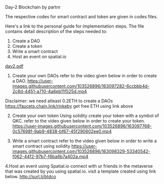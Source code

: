 Day-2 Blockchain by partnr

The respective codes for smart contract and token are given in codes files.

Here's a link to the personal guide for implementation steps.
The file contains detail description of the steps needed to:
1. Create a DAO
2. Create a token
3. Write a smart contract
4. Host an event on spatial.io

[day2.pdf](https://github.com/lalanaN202/blockchain/files/8496113/day2.pdf)

1. Create your own DAOs
refer to the video given below in order to create a DAO.
https://user-images.githubusercontent.com/103526896/163097282-6ccbbb4d-2c8d-4451-a710-4a6eb11f525d.mp4

Disclaimer: we need atleast 0.2ETH to create a DAOs
https://faucets.chain.link/rinkeby
get free ETH using link above

2. Create your own token
Using solidity create your token with a symbol of QKC.
refer to the video given below in order to create your token.
https://user-images.githubusercontent.com/103526896/163097768-0c57698f-9ab9-4838-bf67-45f290602ee0.mp4

3. Write a smart contract
refer to the video given below in order to write a smart contract using solidity
https://user-images.githubusercontent.com/103526896/163098329-53340542-f062-44f2-97b7-f6ba6b7a402a.mp4

4.Host an event using Spatial.io
connect with ur friends in the metaverse that was created by you using spatial.io.
visit a template created using link below.
http://surl.li/btdco




